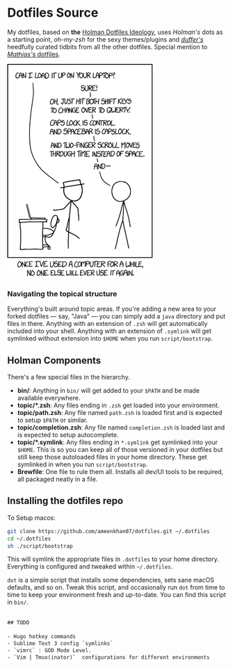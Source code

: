 # Dotfiles Source

My dotfiles, based on **the** [Holman Dotfiles Ideology](http://zachholman.com/2010/08/dotfiles-are-meant-to-be-forked/), uses *Holman's* dots as a starting point, *oh-my-zsh* for the sexy themes/plugins and [*duffer's*](https://github.com/dufferzafar/dotfiles) heedfully curated tidbits from all the other dotfiles. 
Special mention to [*Mathias's* dotfiles](https://github.com/mathiasbynens/dotfiles).

![DOTS](./cestvoila.png)

### Navigating the topical structure

Everything's built around topic areas. If you're adding a new area to your
forked dotfiles — say, "Java" — you can simply add a `java` directory and put
files in there. Anything with an extension of `.zsh` will get automatically
included into your shell. Anything with an extension of `.symlink` will get
symlinked without extension into `$HOME` when you run `script/bootstrap`.

## Holman Components

There's a few special files in the hierarchy.

- **bin/**: Anything in `bin/` will get added to your `$PATH` and be made
  available everywhere.
- **topic/\*.zsh**: Any files ending in `.zsh` get loaded into your
  environment.
- **topic/path.zsh**: Any file named `path.zsh` is loaded first and is
  expected to setup `$PATH` or similar.
- **topic/completion.zsh**: Any file named `completion.zsh` is loaded
  last and is expected to setup autocomplete.
- **topic/\*.symlink**: Any files ending in `*.symlink` get symlinked into
  your `$HOME`. This is so you can keep all of those versioned in your dotfiles
  but still keep those autoloaded files in your home directory. These get
  symlinked in when you run `script/bootstrap`.
- **Brewfile**: One file to rule them all. Installs all dev/UI tools to be required, all packaged neatly in a file.

## Installing the dotfiles repo

To Setup macos:

```sh
git clone https://github.com/ameenkhan07/dotfiles.git ~/.dotfiles
cd ~/.dotfiles
sh ./script/bootstrap
```

This will symlink the appropriate files in `.dotfiles` to your home directory.
Everything is configured and tweaked within `~/.dotfiles`.

`dot` is a simple script that installs some dependencies, sets sane macOS
defaults, and so on. Tweak this script, and occasionally run `dot` from
time to time to keep your environment fresh and up-to-date. You can find
this script in `bin/`.

```

## TODO

- Hugo hotkey commands 
- Sublime Text 3 config `symlinks`
- `vimrc` : GOD Mode Level.
- `Vim | Tmux(inator)`  configurations for different environments
